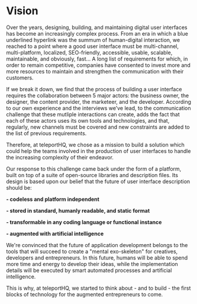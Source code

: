 # Vision

Over the years, designing, building, and maintaining digital user interfaces has become an increasingly complex process. From an era in which a blue underlined hyperlink was the summum of human-digital interaction, we reached to a point where a good user interface must be multi-channel, multi-platform, localized, SEO-friendly, accessible, usable, scalable, maintainable, and obviously, fast… A long list of requirements for which, in order to remain competitive, companies have consented to invest more and more resources to maintain and strengthen the communication with their customers. 

If we break it down, we find that the process of building a user interface requires the collaboration between 5 major actors: the business owner, the designer, the content provider, the marketeer, and the developer. According to our own experience and the interviews we’ve lead, to the communication challenge that these mutliple interactions can create, adds the fact that each of these actors uses its own tools and technologies, and that, regularly, new channels must be covered and new constraints are added to the list of previous requirements.

Therefore, at teleportHQ, we chose as a mission to build a solution which could help the teams involved in the production of user interfaces to handle the increasing complexity of their endeavor.

Our response to this challenge came back under the form of a platform, built on top of a suite of open-source libraries and description files. Its design is based upon our belief that the future of user interface description should be:

**- codeless and platform independent**

**- stored in standard, humanly readable, and static format**

**- transformable in any coding language or functional instance**

**- augmented with artificial intelligence**

We're convinced that the future of application development belongs to the tools that will succeed to create a "mental exo-skeleton" for creatives, developers and entrepreneurs. In this future, humans will be able to spend more time and energy to develop their ideas, while the implementation details will be executed by smart automated processes and artificial intelligence.

This is why, at teleportHQ, we started to think about - and to build - the first blocks of technology for the augmented entrepreneurs to come.
